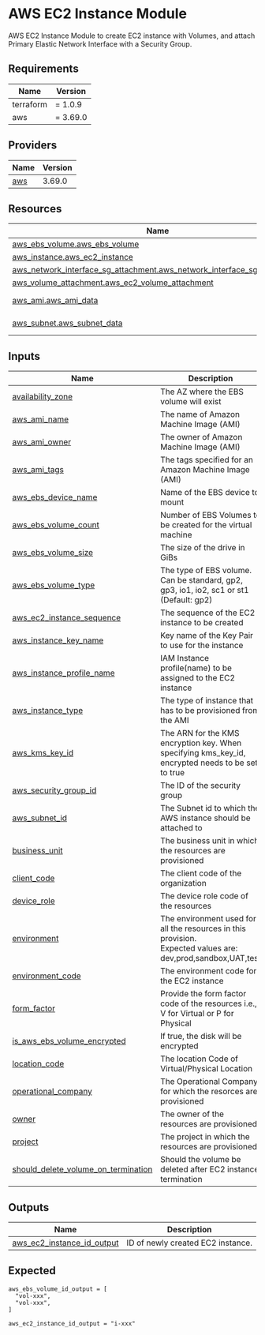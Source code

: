 <!-- BEGIN_TF_DOCS -->
# AWS EC2 Instance Module

AWS EC2 Instance Module to create EC2 instance with Volumes, and attach Primary Elastic Network Interface with a Security Group.

## Requirements

| Name | Version |
|------|---------|
| terraform | = 1.0.9 |
| aws | = 3.69.0 |

## Providers

| Name | Version |
|------|---------|
| <a name="provider_aws"></a> [aws](#provider\_aws) | 3.69.0 |


## Resources

| Name | Type |
|------|------|
| [aws_ebs_volume.aws_ebs_volume](https://registry.terraform.io/providers/hashicorp/aws/latest/docs/resources/ebs_volume) | resource |
| [aws_instance.aws_ec2_instance](https://registry.terraform.io/providers/hashicorp/aws/latest/docs/resources/instance) | resource |
| [aws_network_interface_sg_attachment.aws_network_interface_sg_attachment](https://registry.terraform.io/providers/hashicorp/aws/latest/docs/resources/network_interface_sg_attachment) | resource |
| [aws_volume_attachment.aws_ec2_volume_attachment](https://registry.terraform.io/providers/hashicorp/aws/latest/docs/resources/volume_attachment) | resource |
| [aws_ami.aws_ami_data](https://registry.terraform.io/providers/hashicorp/aws/latest/docs/data-sources/ami) | data source |
| [aws_subnet.aws_subnet_data](https://registry.terraform.io/providers/hashicorp/aws/latest/docs/data-sources/subnet) | data source |

## Inputs

| Name | Description | Type | Default | Required |
|------|-------------|------|---------|:--------:|
| <a name="input_availability_zone"></a> [availability\_zone](#input\_availability\_zone) | The AZ where the EBS volume will exist | `string` | n/a | yes |
| <a name="input_aws_ami_name"></a> [aws\_ami\_name](#input\_aws\_ami\_name) | The name of Amazon Machine Image (AMI) | `string` | n/a | yes |
| <a name="input_aws_ami_owner"></a> [aws\_ami\_owner](#input\_aws\_ami\_owner) | The owner of Amazon Machine Image (AMI) | `string` | n/a | yes |
| <a name="input_aws_ami_tags"></a> [aws\_ami\_tags](#input\_aws\_ami\_tags) | The tags specified for an Amazon Machine Image (AMI) | `map(string)` | n/a | yes |
| <a name="input_aws_ebs_device_name"></a> [aws\_ebs\_device\_name](#input\_aws\_ebs\_device\_name) | Name of the EBS device to mount | `list(string)` | n/a | yes |
| <a name="input_aws_ebs_volume_count"></a> [aws\_ebs\_volume\_count](#input\_aws\_ebs\_volume\_count) | Number of EBS Volumes to be created for the virtual machine | `number` | n/a | yes |
| <a name="input_aws_ebs_volume_size"></a> [aws\_ebs\_volume\_size](#input\_aws\_ebs\_volume\_size) | The size of the drive in GiBs | `number` | n/a | yes |
| <a name="input_aws_ebs_volume_type"></a> [aws\_ebs\_volume\_type](#input\_aws\_ebs\_volume\_type) | The type of EBS volume. Can be standard, gp2, gp3, io1, io2, sc1 or st1 (Default: gp2) | `string` | n/a | yes |
| <a name="input_aws_ec2_instance_sequence"></a> [aws\_ec2\_instance\_sequence](#input\_aws\_ec2\_instance\_sequence) | The sequence of the EC2 instance to be created | `string` | n/a | yes |
| <a name="input_aws_instance_key_name"></a> [aws\_instance\_key\_name](#input\_aws\_instance\_key\_name) | Key name of the Key Pair to use for the instance | `string` | n/a | yes |
| <a name="input_aws_instance_profile_name"></a> [aws\_instance\_profile\_name](#input\_aws\_instance\_profile\_name) | IAM Instance profile(name) to be assigned to the EC2 instance | `string` | n/a | yes |
| <a name="input_aws_instance_type"></a> [aws\_instance\_type](#input\_aws\_instance\_type) | The type of instance that has to be provisioned from the AMI | `string` | n/a | yes |
| <a name="input_aws_kms_key_id"></a> [aws\_kms\_key\_id](#input\_aws\_kms\_key\_id) | The ARN for the KMS encryption key. When specifying kms\_key\_id, encrypted needs to be set to true | `string` | n/a | yes |
| <a name="input_aws_security_group_id"></a> [aws\_security\_group\_id](#input\_aws\_security\_group\_id) | The ID of the security group | `string` | n/a | yes |
| <a name="input_aws_subnet_id"></a> [aws\_subnet\_id](#input\_aws\_subnet\_id) | The Subnet id to which the AWS instance should be attached to | `string` | n/a | yes |
| <a name="input_business_unit"></a> [business\_unit](#input\_business\_unit) | The business unit in which the resources are provisioned | `any` | n/a | yes |
| <a name="input_client_code"></a> [client\_code](#input\_client\_code) | The client code of the organization | `string` | n/a | yes |
| <a name="input_device_role"></a> [device\_role](#input\_device\_role) | The device role code of the resources | `string` | n/a | yes |
| <a name="input_environment"></a> [environment](#input\_environment) | The environment used for all the resources in this provision.<br>Expected values are: dev,prod,sandbox,UAT,test | `string` | n/a | yes |
| <a name="input_environment_code"></a> [environment\_code](#input\_environment\_code) | The environment code for the EC2 instance | `string` | n/a | yes |
| <a name="input_form_factor"></a> [form\_factor](#input\_form\_factor) | Provide the form factor code of the resources i.e., V for Virtual or P for Physical | `string` | n/a | yes |
| <a name="input_is_aws_ebs_volume_encrypted"></a> [is\_aws\_ebs\_volume\_encrypted](#input\_is\_aws\_ebs\_volume\_encrypted) | If true, the disk will be encrypted | `bool` | `true` | no |
| <a name="input_location_code"></a> [location\_code](#input\_location\_code) | The location Code of Virtual/Physical Location | `string` | n/a | yes |
| <a name="input_operational_company"></a> [operational\_company](#input\_operational\_company) | The Operational Company for which the resorces are provisioned | `string` | n/a | yes |
| <a name="input_owner"></a> [owner](#input\_owner) | The owner of the resources are provisioned | `string` | n/a | yes |
| <a name="input_project"></a> [project](#input\_project) | The project in which the resources are provisioned | `string` | n/a | yes |
| <a name="input_should_delete_volume_on_termination"></a> [should\_delete\_volume\_on\_termination](#input\_should\_delete\_volume\_on\_termination) | Should the volume be deleted after EC2 instance termination | `bool` | `false` | no |

## Outputs

| Name | Description |
|------|-------------|
| <a name="output_aws_ec2_instance_id_output"></a> [aws\_ec2\_instance\_id\_output](#output\_aws\_ec2\_instance\_id\_output) | ID of newly created EC2 instance. |

## Expected

```
aws_ebs_volume_id_output = [
  "vol-xxx",
  "vol-xxx",
]

aws_ec2_instance_id_output = "i-xxx"

```

<!-- END_TF_DOCS -->
